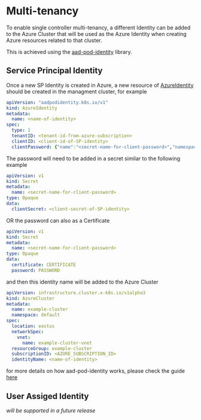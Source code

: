 # Multi-tenancy

To enable single controller multi-tenancy, a different Identity can be added to the Azure Cluster that will be used as the Azure Identity when creating Azure resources related to that cluster.

This is achieved using the [aad-pod-identity](https://azure.github.io/aad-pod-identity) library. 

## Service Principal Identity

Once a new SP Identity is created in Azure, a new resource of [AzureIdentity](https://azure.github.io/aad-pod-identity/docs/concepts/azureidentity/) should be created in the managment cluster, for example

```yaml
apiVersion: "aadpodidentity.k8s.io/v1"
kind: AzureIdentity
metadata:
  name: <name-of-identity>
spec:
  type: 1
  tenantID: <tenant-id-from-azure-subscription>
  clientID: <client-id-of-SP-identity>
  clientPassword: {"name":"<secret-name-for-client-password>","namespace":"default"}
```

The password will need to be added in a secret similar to the following example

```yaml
apiVersion: v1
kind: Secret
metadata:
  name: <secret-name-for-client-password>
type: Opaque
data:
  clientSecret: <client-secret-of-SP-identity>
```

OR the password can also as a Certificate 

```yaml
apiVersion: v1
kind: Secret
metadata:
  name: <secret-name-for-client-password>
type: Opaque
data:
  certificate: CERTIFICATE
  password: PASSWORD
```

and then this identity name will be added to the Azure Cluster 

```yaml
apiVersion: infrastructure.cluster.x-k8s.io/v1alpha3
kind: AzureCluster
metadata:
  name: example-cluster
  namespace: default
spec:
  location: eastus
  networkSpec:
    vnet:
      name: example-cluster-vnet
  resourceGroup: example-cluster
  subscriptionID: <AZURE_SUBSCRIPTION_ID>
  identityName: <name-of-identity>
```  

for more details on how aad-pod-identity works, please check the guide [here](https://azure.github.io/aad-pod-identity/docs/)

## User Assiged Identity

_will be supported in a future release_